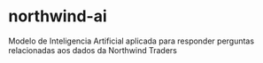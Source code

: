 # northwind-ai
Modelo de Inteligencia Artificial aplicada para responder perguntas relacionadas aos dados da Northwind Traders
